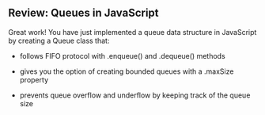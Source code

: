 ## Review: Queues in JavaScript

Great work! You have just implemented a queue data structure in JavaScript by creating a Queue class that:

- follows FIFO protocol with .enqueue() and .dequeue() methods

- gives you the option of creating bounded queues with a .maxSize property

- prevents queue overflow and underflow by keeping track of the queue size

